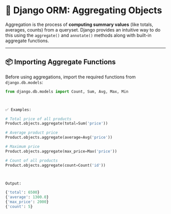 # 🧮 Django ORM: Aggregating Objects

Aggregation is the process of **computing summary values** (like totals, averages, counts) from a queryset. Django provides an intuitive way to do this using the `aggregate()` and `annotate()` methods along with built-in aggregate functions.

---

## 📦 Importing Aggregate Functions

Before using aggregations, import the required functions from `django.db.models`:

```python
from django.db.models import Count, Sum, Avg, Max, Min



✅ Examples:

# Total price of all products
Product.objects.aggregate(total=Sum('price'))

# Average product price
Product.objects.aggregate(average=Avg('price'))

# Maximum price
Product.objects.aggregate(max_price=Max('price'))

# Count of all products
Product.objects.aggregate(count=Count('id'))



Output: 

{'total': 6500}
{'average': 1300.0}
{'max_price': 2000}
{'count': 5}
